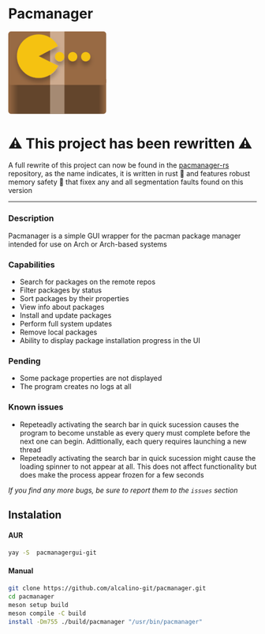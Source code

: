 # Pacmanager
<img src="logo.svg" alt="drawing" width="200"/>

# ⚠️ This project has been rewritten ⚠️
A full rewrite of this project can now be found in the [pacmanager-rs](https://github.com/alcalino-git/pacmanager-rs) repository, as the name indicates, it is written in rust 🦀 and features robust memory safety 💪 that fixex any and all segmentation faults found on this version

--- 

### Description
Pacmanager is a simple GUI wrapper for the pacman package manager intended for use on Arch or Arch-based systems

### Capabilities
- Search for packages on the remote repos
- Filter packages by status
- Sort packages by their properties
- View info about packages
- Install and update packages
- Perform full system updates
- Remove local packages
- Ability to display package installation progress in the UI

### Pending
- Some package properties are not displayed
- The program creates no logs at all

### Known issues
- Repeteadly activating the search bar in quick sucession causes the program to become unstable as every query must complete before the next one can begin. Adittionally, each query requires launching a new thread
- Repeteadly activating the search bar in quick sucession might cause the loading spinner to not appear at all. This does not affect functionality but does make the process appear frozen for a few seconds
  
*If you find any more bugs, be sure to report them to the `issues` section*

## Instalation
#### AUR
```bash
yay -S  pacmanagergui-git
```
#### Manual
```bash
git clone https://github.com/alcalino-git/pacmanager.git
cd pacmanager
meson setup build
meson compile -C build
install -Dm755 ./build/pacmanager "/usr/bin/pacmanager"
```

